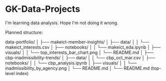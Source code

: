 # GK-Data-Projects
I'm learning data analysis. Hope I'm not doing it wrong. 

Planned structure:

data-portfolio/
│
├── makeict-member-insights/
│   ├── data/
│   │   └── makeict_interests.csv
│   ├── notebooks/
│   │   └── makeict_eda.ipynb
│   ├── visuals/
│   │   └── top_interests_bar_chart.png
│   └── README.md
│
├── cbp-inadmissibility-trends/
│   ├── data/
│   │   └── cbp_oct_mar.csv
│   ├── notebooks/
│   │   └── cbp_analysis.ipynb
│   ├── visuals/
│   │   └── inadmissibility_by_agency.png
│   └── README.md
│
└── README.md (top-level index)


